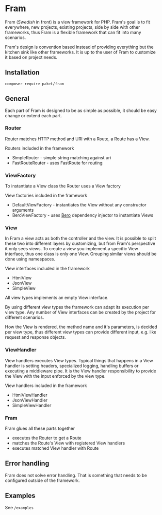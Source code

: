 # Fram

Fram (_Swedish_ in front) is a view framework for PHP. Fram's goal is to fit everywhere, new projects, existing projects,
side by side with other frameworks, thus Fram is a flexible framework that can fit into many scenarios.

Fram's design is convention based instead of providing everything but the kitchen sink like other frameworks. It is  up to the user of Fram to customize it based on project needs.

## Installation

`composer require paket/fram`

## General

Each part of Fram is designed to be as simple as possible, it should be easy change or extend each part. 

### Router

Router matches HTTP method and URI with a Route, a Route has a View.

Routers included in the framework

* SimpleRouter - simple string matching against uri
* FastRouteRouter - uses FastRoute for routing

### ViewFactory

To instantiate a View class the Router uses a View factory

View factories included in the framework

* DefaultViewFactory - instantiates the View without any constructor arguments
* BeroViewFactory - uses [Bero](https://github.com/paketphp/bero) dependency injector to instantiate Views

### View

In Fram a view acts as both the controller and the view. It is possible to split these two into different layers by  customizing, but from Fram's perspective it only sees views. To create a view you implement a specific View interface, 
thus one class is only one View. Grouping similar views should be done using namespaces. 

View interfaces included in the framework

* HtmlView
* JsonView
* SimpleView

All view types implements an empty View interface.

By using different view types the framework can adapt its execution per view type. Any number of View interfaces can be created by the project for different scenarios.

How the View is rendered, the method name and it's parameters, is decided per view type, thus different view types can provide different input, e.g. like request and response objects.

### ViewHandler

View handlers executes View types. Typical things that happens in a View handler is setting headers, specialized logging, handling buffers or executing a middleware pipe. It is the View handler responsibility to provide the View with the input enforced by the view type.

View handlers included in the framework

* HtmlViewHandler
* JsonViewHandler
* SimpleViewHandler

### Fram

Fram glues all these parts together

* executes the Router to get a Route
* matches the Route's View with registered View handlers
* executes matched View handler with Route

## Error handling

Fram does not solve error handling. That is something that needs to be configured outside 
of the framework.

## Examples

See `/examples`
